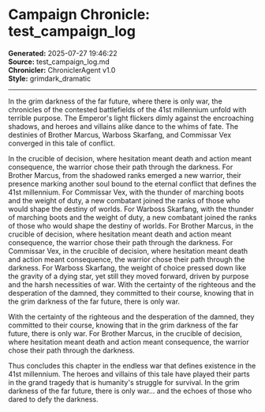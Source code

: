 # Campaign Chronicle: test_campaign_log

**Generated:** 2025-07-27 19:46:22  
**Source:** test_campaign_log.md  
**Chronicler:** ChroniclerAgent v1.0  
**Style:** grimdark_dramatic  

---

In the grim darkness of the far future, where there is only war, the chronicles of the contested battlefields of the 41st millennium unfold with terrible purpose. The Emperor's light flickers dimly against the encroaching shadows, and heroes and villains alike dance to the whims of fate. The destinies of Brother Marcus, Warboss Skarfang, and Commissar Vex converged in this tale of conflict.

In the crucible of decision, where hesitation meant death and action meant consequence, the warrior chose their path through the darkness. For Brother Marcus, from the shadowed ranks emerged a new warrior, their presence marking another soul bound to the eternal conflict that defines the 41st millennium. For Commissar Vex, with the thunder of marching boots and the weight of duty, a new combatant joined the ranks of those who would shape the destiny of worlds. For Warboss Skarfang, with the thunder of marching boots and the weight of duty, a new combatant joined the ranks of those who would shape the destiny of worlds. For Brother Marcus, in the crucible of decision, where hesitation meant death and action meant consequence, the warrior chose their path through the darkness. For Commissar Vex, in the crucible of decision, where hesitation meant death and action meant consequence, the warrior chose their path through the darkness. For Warboss Skarfang, the weight of choice pressed down like the gravity of a dying star, yet still they moved forward, driven by purpose and the harsh necessities of war. With the certainty of the righteous and the desperation of the damned, they committed to their course, knowing that in the grim darkness of the far future, there is only war. 

With the certainty of the righteous and the desperation of the damned, they committed to their course, knowing that in the grim darkness of the far future, there is only war. For Brother Marcus, in the crucible of decision, where hesitation meant death and action meant consequence, the warrior chose their path through the darkness.

Thus concludes this chapter in the endless war that defines existence in the 41st millennium. The heroes and villains of this tale have played their parts in the grand tragedy that is humanity's struggle for survival. In the grim darkness of the far future, there is only war... and the echoes of those who dared to defy the darkness.